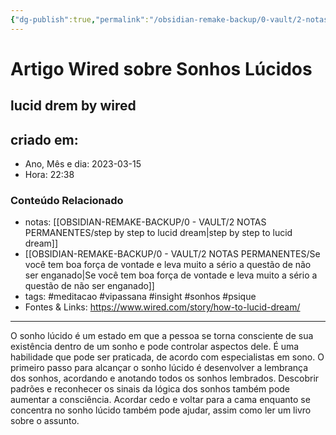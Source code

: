 ```yaml
---
{"dg-publish":true,"permalink":"/obsidian-remake-backup/0-vault/2-notas-permanentes/artigo-wired-sobre-sonhos-lucidos/","tags":["permanente","meditacao","vipassana","insight","sonhos","psique"],"dgHomeLink":true,"dgShowLocalGraph":true,"dgShowFileTree":true,"dgEnableSearch":true,"noteIcon":""}
---
```


# Artigo Wired sobre Sonhos Lúcidos

## lucid drem by wired

## criado em: 

- Ano, Mês e dia: 2023-03-15
- Hora: 22:38

### Conteúdo Relacionado

- notas: [[OBSIDIAN-REMAKE-BACKUP/0 - VAULT/2 NOTAS PERMANENTES/step by step to lucid dream\|step by step to lucid dream]]
- [[OBSIDIAN-REMAKE-BACKUP/0 - VAULT/2 NOTAS PERMANENTES/Se você tem boa força de vontade e leva muito a sério a questão de não ser enganado\|Se você tem boa força de vontade e leva muito a sério a questão de não ser enganado]] 
- tags: #meditacao #vipassana #insight #sonhos #psique 
- Fontes & Links: https://www.wired.com/story/how-to-lucid-dream/
---

O sonho lúcido é um estado em que a pessoa se torna consciente de sua existência dentro de um sonho e pode controlar aspectos dele. É uma habilidade que pode ser praticada, de acordo com especialistas em sono. O primeiro passo para alcançar o sonho lúcido é desenvolver a lembrança dos sonhos, acordando e anotando todos os sonhos lembrados. Descobrir padrões e reconhecer os sinais da lógica dos sonhos também pode aumentar a consciência. Acordar cedo e voltar para a cama enquanto se concentra no sonho lúcido também pode ajudar, assim como ler um livro sobre o assunto.